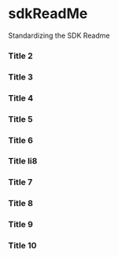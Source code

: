 # sdkReadMe
Standardizing the SDK Readme


### Title 2

### Title 3

### Title 4

### Title 5

### Title 6

### Title li8

### Title 7

### Title 8

### Title 9

### Title 10
